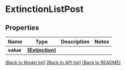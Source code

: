 # ExtinctionListPost


## Properties
Name | Type | Description | Notes
------------ | ------------- | ------------- | -------------
**value** | [**[Extinction]**](Extinction.md) |  | 

[[Back to Model list]](../README.md#documentation-for-models) [[Back to API list]](../README.md#documentation-for-api-endpoints) [[Back to README]](../README.md)


